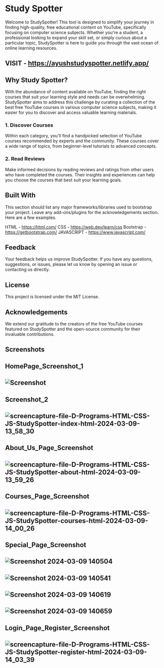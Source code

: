 
# Study Spotter


Welcome to StudySpotter! This tool is designed to simplify your journey in finding high-quality, free educational content on YouTube, specifically focusing on computer science subjects. Whether you're a student, a professional looking to expand your skill set, or simply curious about a particular topic, StudySpotter is here to guide you through the vast ocean of online learning resources.

## VISIT - https://ayushstudyspotter.netlify.app/

## Why Study Spotter?

With the abundance of content available on YouTube, finding the right courses that suit your learning style and needs can be overwhelming. StudySpotter aims to address this challenge by curating a collection of the best free YouTube courses in various computer science subjects, making it easier for you to discover and access valuable learning materials.

### 1. Discover Courses
Within each category, you'll find a handpicked selection of YouTube courses recommended by experts and the community. These courses cover a wide range of topics, from beginner-level tutorials to advanced concepts.

### 2. Read Reviews
Make informed decisions by reading reviews and ratings from other users who have completed the courses. Their insights and experiences can help you choose the courses that best suit your learning goals.

## Built With

This section should list any major frameworks/libraries used to bootstrap your project. Leave any add-ons/plugins for the acknowledgements section. Here are a few examples.

HTML - https://html.com/
CSS - https://web.dev/learn/css
Bootstrap - https://getbootstrap.com/
JAVASCRIPT - https://www.javascript.com/

## Feedback
Your feedback helps us improve StudySpotter. If you have any questions, suggestions, or issues, please let us know by opening an issue or contacting us directly.

## License
This project is licensed under the MIT License.

## Acknowledgements
We extend our gratitude to the creators of the free YouTube courses featured on StudySpotter and the open-source community for their invaluable contributions.
## Screenshots

## HomePage_Screenshot_1
## ![Screenshot](https://github.com/Ayushd1409/StudySpotter/assets/115350571/cb5e6b2d-6093-43e0-8084-dcb3a3b2fb53)
## Screenshot_2
## ![screencapture-file-D-Programs-HTML-CSS-JS-StudySpotter-index-html-2024-03-09-13_58_30](https://github.com/Ayushd1409/StudySpotter/assets/115350571/0e653f2b-1839-4833-be93-bfc5c1bc2a08)

## About_Us_Page_Screenshot
## ![screencapture-file-D-Programs-HTML-CSS-JS-StudySpotter-about-html-2024-03-09-13_59_26](https://github.com/Ayushd1409/StudySpotter/assets/115350571/b4ba4b7f-5229-427e-886f-e23965384304)

## Courses_Page_Screenshot
## ![screencapture-file-D-Programs-HTML-CSS-JS-StudySpotter-courses-html-2024-03-09-14_00_26](https://github.com/Ayushd1409/StudySpotter/assets/115350571/dd1e1a49-7620-4b79-8c0f-9c6beaf18d80)

## Special_Page_Screenshot
## ![Screenshot 2024-03-09 140504](https://github.com/Ayushd1409/StudySpotter/assets/115350571/2b28cc52-d6ea-4ef5-8bf4-337c146749c4)
## ![Screenshot 2024-03-09 140541](https://github.com/Ayushd1409/StudySpotter/assets/115350571/8d50694f-7b82-4e90-a2ad-c7f8829da121)
## ![Screenshot 2024-03-09 140619](https://github.com/Ayushd1409/StudySpotter/assets/115350571/061f6572-1d75-4078-b999-b4239a4e75ab)
## ![Screenshot 2024-03-09 140659](https://github.com/Ayushd1409/StudySpotter/assets/115350571/d6e3ec73-df60-495f-9f5d-56702773ee0c)

## Login_Page_Register_Screenshot
## ![screencapture-file-D-Programs-HTML-CSS-JS-StudySpotter-register-html-2024-03-09-14_03_39](https://github.com/Ayushd1409/StudySpotter/assets/115350571/9bd4bd65-474d-48f7-844a-bf1ffe89cbf2)





